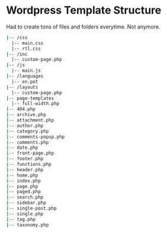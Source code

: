 # Wordpress Template Structure
Had to create tons of files and folders everytime. Not anymore.
```bash
|-- /css
  |-- main.css
  |-- rtl.css
|-- /inc
  |-- custom-page.php
|-- /js
  |-- main.js
|-- /languages
  |-- en.pot
|-- /layouts
  |-- custom-page.php
|-- page-templates
  |-- full-width.php
|-- 404.php
|-- archive.php
|-- attachment.php
|-- author.php
|-- category.php
|-- comments-popup.php
|-- comments.php
|-- date.php
|-- front-page.php
|-- footer.php
|-- functions.php
|-- header.php
|-- home.php
|-- index.php
|-- page.php
|-- paged.php
|-- search.php
|-- sidebar.php
|-- single-post.php
|-- single.php
|-- tag.php
|-- taxonomy.php
```
